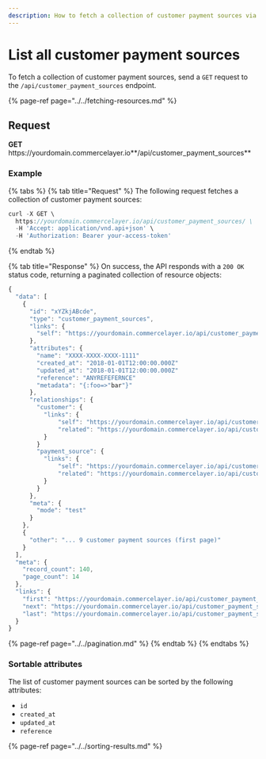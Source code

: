 ```yaml
---
description: How to fetch a collection of customer payment sources via API
---
```


# List all customer payment sources

To fetch a collection of customer payment sources, send a `GET` request to the `/api/customer_payment_sources` endpoint.

{% page-ref page="../../fetching-resources.md" %}

## Request

**GET** https://<i></i>yourdomain.commercelayer.io**/api/customer_payment_sources**

### **Example**

{% tabs %}
{% tab title="Request" %}
The following request fetches a collection of customer payment sources:

```javascript
curl -X GET \
  https://yourdomain.commercelayer.io/api/customer_payment_sources/ \
  -H 'Accept: application/vnd.api+json' \
  -H 'Authorization: Bearer your-access-token'
```
{% endtab %}

{% tab title="Response" %}
On success, the API responds with a `200 OK` status code, returning a paginated collection of resource objects:

```javascript
{
  "data": [
    {
      "id": "xYZkjABcde",
      "type": "customer_payment_sources",
      "links": {
        "self": "https://yourdomain.commercelayer.io/api/customer_payment_sources/xYZkjABcde"
      },
      "attributes": {
        "name": "XXXX-XXXX-XXXX-1111"
        "created_at": "2018-01-01T12:00:00.000Z"
        "updated_at": "2018-01-01T12:00:00.000Z"
        "reference": "ANYREFEFERNCE"
        "metadata": "{:foo=>"bar"}"
      },
      "relationships": {
        "customer": {
          "links": {
              "self": "https://yourdomain.commercelayer.io/api/customer_payment_sources/xYZkjABcde/relationships/customer",
              "related": "https://yourdomain.commercelayer.io/api/customer_payment_sources/xYZkjABcde/customer"
          }
        }
        "payment_source": {
          "links": {
              "self": "https://yourdomain.commercelayer.io/api/customer_payment_sources/xYZkjABcde/relationships/payment_source",
              "related": "https://yourdomain.commercelayer.io/api/customer_payment_sources/xYZkjABcde/payment_source"
          }
        }
      },
      "meta": {
        "mode": "test"
      }
    },
    {
      "other": "... 9 customer payment sources (first page)"
    }
  ],
  "meta": {
    "record_count": 140,
    "page_count": 14
  },
  "links": {
    "first": "https://yourdomain.commercelayer.io/api/customer_payment_sources?page[number]=1&page[size]=10",
    "next": "https://yourdomain.commercelayer.io/api/customer_payment_sources?page[number]=2&page[size]=10",
    "last": "https://yourdomain.commercelayer.io/api/customer_payment_sources?page[number]=14&page[size]=10"
  }
}
```

{% page-ref page="../../pagination.md" %}
{% endtab %}
{% endtabs %}

### Sortable attributes

The list of customer payment sources can be sorted by the following attributes:

* `id`
* `created_at`
* `updated_at`
* `reference`

{% page-ref page="../../sorting-results.md" %}
